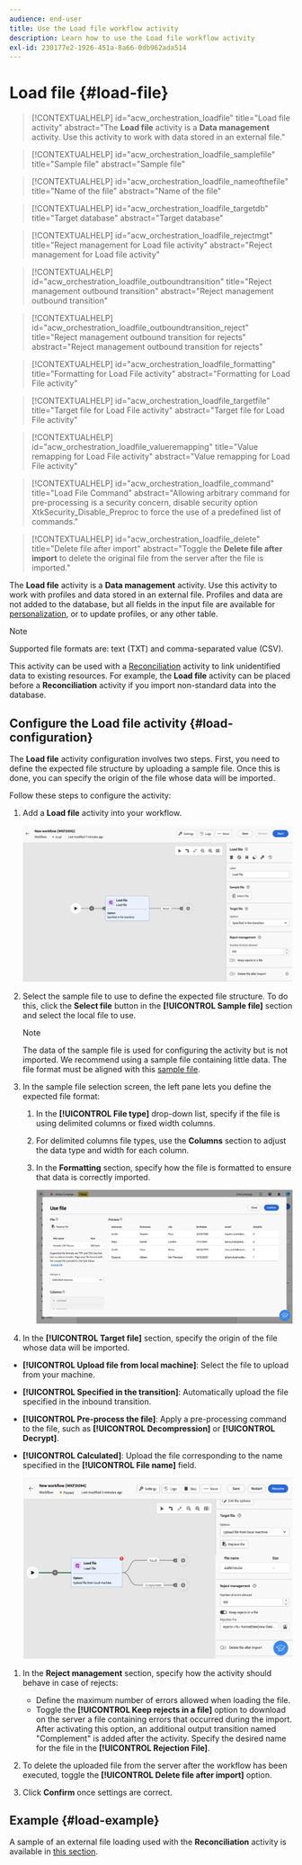 ```yaml
---
audience: end-user
title: Use the Load file workflow activity
description: Learn how to use the Load file workflow activity
exl-id: 230177e2-1926-451a-8a66-0db962ada514
---
```

# Load file {#load-file}

>[!CONTEXTUALHELP]
>id="acw_orchestration_loadfile"
>title="Load file activity"
>abstract="The **Load file** activity is a **Data management** activity. Use this activity to work with data stored in an external file."

>[!CONTEXTUALHELP]
>id="acw_orchestration_loadfile_samplefile"
>title="Sample file"
>abstract="Sample file"

>[!CONTEXTUALHELP]
>id="acw_orchestration_loadfile_nameofthefile"
>title="Name of the file"
>abstract="Name of the file"

>[!CONTEXTUALHELP]
>id="acw_orchestration_loadfile_targetdb"
>title="Target database"
>abstract="Target database"

>[!CONTEXTUALHELP]
>id="acw_orchestration_loadfile_rejectmgt"
>title="Reject management for Load file activity"
>abstract="Reject management for Load file activity"

>[!CONTEXTUALHELP]
>id="acw_orchestration_loadfile_outboundtransition"
>title="Reject management outbound transition"
>abstract="Reject management outbound transition"

>[!CONTEXTUALHELP]
>id="acw_orchestration_loadfile_outboundtransition_reject"
>title="Reject management outbound transition for rejects"
>abstract="Reject management outbound transition for rejects"

>[!CONTEXTUALHELP]
>id="acw_orchestration_loadfile_formatting"
>title="Formatting for Load File activity"
>abstract="Formatting for Load File activity"

>[!CONTEXTUALHELP]
>id="acw_orchestration_loadfile_targetfile"
>title="Target file for Load File activity"
>abstract="Target file for Load File activity"

>[!CONTEXTUALHELP]
>id="acw_orchestration_loadfile_valueremapping"
>title="Value remapping for Load File activity"
>abstract="Value remapping for Load File activity"

>[!CONTEXTUALHELP]
>id="acw_orchestration_loadfile_command"
>title="Load File Command"
>abstract="Allowing arbitrary command for pre-processing is a security concern, disable security option XtkSecurity_Disable_Preproc to force the use of a predefined list of commands."

>[!CONTEXTUALHELP]
>id="acw_orchestration_loadfile_delete"
>title="Delete file after import"
>abstract="Toggle the **Delete file after import** to delete the original file from the server after the file is imported."

The **Load file** activity is a **Data management** activity. Use this activity to work with profiles and data stored in an external file. Profiles and data are not added to the database, but all fields in the input file are available for [personalization](../../personalization/gs-personalization.md), or to update profiles, or any other table. 

>[!NOTE]
>Supported file formats are: text (TXT) and comma-separated value (CSV).

This activity can be used with a [Reconciliation](reconciliation.md) activity to link unidentified data to existing resources. For example, the **Load file** activity can be placed before a **Reconciliation** activity if you import non-standard data into the database. 

## Configure the Load file activity {#load-configuration}

The **Load file** activity configuration involves two steps. First, you need to define the expected file structure by uploading a sample file. Once this is done, you can specify the origin of the file whose data will be imported.

Follow these steps to configure the activity:

1. Add a **Load file** activity into your workflow.

    ![](../assets/workflow-load-file.png)

1. Select the sample file to use to define the expected file structure. To do this, click the **Select file** button in the **[!UICONTROL Sample file]** section and select the local file to use.

    >[!NOTE]
    >
    >The data of the sample file is used for configuring the activity but is not imported. We recommend using a sample file containing little data. The file format must be aligned with this [sample file](../../audience/file-audience.md#sample-file).

1. In the sample file selection screen, the left pane lets you define the expected file format:

    1. In the **[!UICONTROL File type]** drop-down list, specify if the file is using delimited columns or fixed width columns.
    1. For delimited columns file types, use the **Columns** section to adjust the data type and width for each column.
    1. In the **Formatting** section, specify how the file is formatted to ensure that data is correctly imported.

        ![](../assets/workflow-load-file-sample.png)

1. In the **[!UICONTROL Target file]** section, specify the origin of the file whose data will be imported.

* **[!UICONTROL Upload file from local machine]**: Select the file to upload from your machine.
* **[!UICONTROL Specified in the transition]**: Automatically upload the file specified in the inbound transition.
* **[!UICONTROL Pre-process the file]**: Apply a pre-processing command to the file, such as **[!UICONTROL Decompression]** or **[!UICONTROL Decrypt]**.
* **[!UICONTROL Calculated]**: Upload the file corresponding to the name specified in the **[!UICONTROL File name]** field.

    ![](../assets/workflow-load-file-config.png)

1. In the **Reject management** section, specify how the activity should behave in case of rejects:

    * Define the maximum number of errors allowed when loading the file.
    * Toggle the **[!UICONTROL Keep rejects in a file]** option to download on the server a file containing errors that occurred during the import. After activating this option, an additional output transition named "Complement" is added after the activity. Specify the desired name for the file in the **[!UICONTROL Rejection File]**.

1. To delete the uploaded file from the server after the workflow has been executed, toggle the **[!UICONTROL Delete file after import]** option.

1. Click **Confirm** once settings are correct.

## Example {#load-example}

A sample of an external file loading used with the **Reconciliation** activity is available in [this section](reconciliation.md#reconciliation-example).
